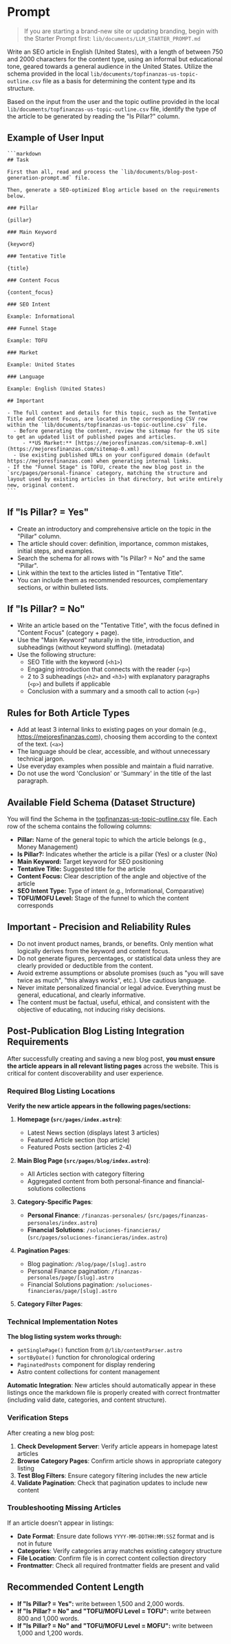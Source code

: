# Prompt

> If you are starting a brand-new site or updating branding, begin with the Starter Prompt first:
> `lib/documents/LLM_STARTER_PROMPT.md`

Write an SEO article in English (United States), with a length of between 750 and 2000 characters for the content type, using an informal but educational tone, geared towards a general audience in the United States. Utilize the schema provided in the local `lib/documents/topfinanzas-us-topic-outline.csv` file as a basis for determining the content type and its structure.

Based on the input from the user and the topic outline provided in the local `lib/documents/topfinanzas-us-topic-outline.csv` file, identify the type of the article to be generated by reading the "Is Pillar?" column.

## Example of User Input

    ```markdown
    ## Task

    First than all, read and process the `lib/documents/blog-post-generation-prompt.md` file.

    Then, generate a SEO-optimized Blog article based on the requirements below.

    ### Pillar

    {pillar}

    ### Main Keyword

    {keyword}

    ### Tentative Title

    {title}

    ### Content Focus

    {content_focus}

    ### SEO Intent

    Example: Informational

    ### Funnel Stage

    Example: TOFU

    ### Market

    Example: United States

    ### Language

    Example: English (United States)

    ## Important

    - The full context and details for this topic, such as the Tentative Title and Content Focus, are located in the corresponding CSV row within the `lib/documents/topfinanzas-us-topic-outline.csv` file.
      - Before generating the content, review the sitemap for the US site to get an updated list of published pages and articles.
         - **US Market:** [https://mejoresfinanzas.com/sitemap-0.xml](https://mejoresfinanzas.com/sitemap-0.xml)
      - Use existing published URLs on your configured domain (default https://mejoresfinanzas.com) when generating internal links.
    - If the "Funnel Stage" is TOFU, create the new blog post in the `src/pages/personal-finance` category, matching the structure and layout used by existing articles in that directory, but write entirely new, original content.
    ```

## If "Is Pillar? \= Yes"

- Create an introductory and comprehensive article on the topic in the "Pillar" column.
- The article should cover: definition, importance, common mistakes, initial steps, and examples.
- Search the schema for all rows with "Is Pillar? \= No" and the same "Pillar".
- Link within the text to the articles listed in "Tentative Title".
- You can include them as recommended resources, complementary sections, or within bulleted lists.

## If "Is Pillar? \= No"

- Write an article based on the "Tentative Title", with the focus defined in "Content Focus" (category \+ page).
- Use the "Main Keyword" naturally in the title, introduction, and subheadings (without keyword stuffing). (metadata)
- Use the following structure:
  - SEO Title with the keyword (`<h1>`)
  - Engaging introduction that connects with the reader (`<p>`)
  - 2 to 3 subheadings (`<h2>` and `<h3>`) with explanatory paragraphs (`<p>`) and bullets if applicable
  - Conclusion with a summary and a smooth call to action (`<p>`)

## Rules for Both Article Types

- Add at least 3 internal links to existing pages on your domain (e.g., <https://mejoresfinanzas.com>), choosing them according to the context of the text. (`<a>`)
- The language should be clear, accessible, and without unnecessary technical jargon.
- Use everyday examples when possible and maintain a fluid narrative.
- Do not use the word 'Conclusion' or 'Summary' in the title of the last paragraph.

## Available Field Schema (Dataset Structure)

You will find the Schema in the [topfinanzas-us-topic-outline.csv](lib/documents/topfinanzas-us-topic-outline.csv) file. Each row of the schema contains the following columns:

- **Pillar:** Name of the general topic to which the article belongs (e.g., Money Management)
- **Is Pillar?:** Indicates whether the article is a pillar (Yes) or a cluster (No)
- **Main Keyword:** Target keyword for SEO positioning
- **Tentative Title:** Suggested title for the article
- **Content Focus:** Clear description of the angle and objective of the article
- **SEO Intent Type:** Type of intent (e.g., Informational, Comparative)
- **TOFU/MOFU Level:** Stage of the funnel to which the content corresponds

## Important \- Precision and Reliability Rules

- Do not invent product names, brands, or benefits. Only mention what logically derives from the keyword and content focus.
- Do not generate figures, percentages, or statistical data unless they are clearly provided or deductible from the content.
- Avoid extreme assumptions or absolute promises (such as "you will save twice as much", "this always works", etc.). Use cautious language.
- Never imitate personalized financial or legal advice. Everything must be general, educational, and clearly informative.
- The content must be factual, useful, ethical, and consistent with the objective of educating, not inducing risky decisions.

## Post-Publication Blog Listing Integration Requirements

After successfully creating and saving a new blog post, **you must ensure the article appears in all relevant listing pages** across the website. This is critical for content discoverability and user experience.

### Required Blog Listing Locations

**Verify the new article appears in the following pages/sections:**

1. **Homepage (`src/pages/index.astro`)**:
   - Latest News section (displays latest 3 articles)
   - Featured Article section (top article)
   - Featured Posts section (articles 2-4)

2. **Main Blog Page (`src/pages/blog/index.astro`)**:
   - All Articles section with category filtering
   - Aggregated content from both personal-finance and financial-solutions collections

3. **Category-Specific Pages**:
   - **Personal Finance**: `/finanzas-personales/` (`src/pages/finanzas-personales/index.astro`)
   - **Financial Solutions**: `/soluciones-financieras/` (`src/pages/soluciones-financieras/index.astro`)

4. **Pagination Pages**:
   - Blog pagination: `/blog/page/[slug].astro`
   - Personal Finance pagination: `/finanzas-personales/page/[slug].astro`
   - Financial Solutions pagination: `/soluciones-financieras/page/[slug].astro`

5. **Category Filter Pages**:

### Technical Implementation Notes

**The blog listing system works through:**

- `getSinglePage()` function from `@/lib/contentParser.astro`
- `sortByDate()` function for chronological ordering
- `PaginatedPosts` component for display rendering
- Astro content collections for content management

**Automatic Integration**: New articles should automatically appear in these listings once the markdown file is properly created with correct frontmatter (including valid date, categories, and content structure).

### Verification Steps

After creating a new blog post:

1. **Check Development Server**: Verify article appears in homepage latest articles
2. **Browse Category Pages**: Confirm article shows in appropriate category listing
3. **Test Blog Filters**: Ensure category filtering includes the new article
4. **Validate Pagination**: Check that pagination updates to include new content

### Troubleshooting Missing Articles

If an article doesn't appear in listings:

- **Date Format**: Ensure date follows `YYYY-MM-DDTHH:MM:SSZ` format and is not in future
- **Categories**: Verify categories array matches existing category structure
- **File Location**: Confirm file is in correct content collection directory
- **Frontmatter**: Check all required frontmatter fields are present and valid

## Recommended Content Length

- **If "Is Pillar? \= Yes":** write between 1,500 and 2,000 words.
- **If "Is Pillar? \= No" and "TOFU/MOFU Level \= TOFU":** write between 800 and 1,000 words.
- **If "Is Pillar? \= No" and "TOFU/MOFU Level \= MOFU":** write between 1,000 and 1,200 words.
